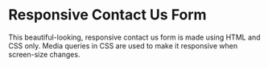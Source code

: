 # Responsive Contact Us Form

This beautiful-looking, responsive contact us form is made using HTML and CSS only. Media queries in CSS are used to make it responsive when screen-size changes.
